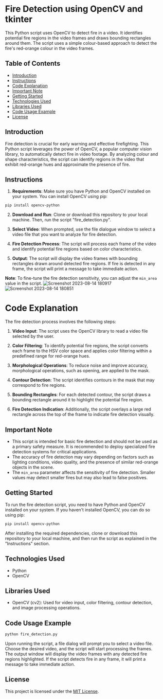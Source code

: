 # Fire Detection using OpenCV and tkinter

This Python script uses OpenCV to detect fire in a video. It identifies potential fire regions in the video frames and draws bounding rectangles around them. The script uses a simple colour-based approach to detect the fire's red-orange colour in the video frames.


## Table of Contents
- [Introduction](#introduction)
- [Instructions](#instructions)
- [Code Explanation](#code-explanation)
- [Important Note](#important-note)
- [Getting Started](#getting-started)
- [Technologies Used](#technologies-used)
- [Libraries Used](#libraries-used)
- [Code Usage Example](#code-usage-example)
- [License](#license)

## Introduction

Fire detection is crucial for early warning and effective firefighting. This Python script leverages the power of OpenCV, a popular computer vision library, to automatically detect fire in video footage. By analyzing colour and shape characteristics, the script can identify regions in the video that exhibit red-orange hues and approximate the presence of fire.

## Instructions

1. **Requirements**: Make sure you have Python and OpenCV installed on your system. You can install OpenCV using pip:

```bash
pip install opencv-python
```

2. **Download and Run**: Clone or download this repository to your local machine. Then, run the script "fire_detection.py".

3. **Select Video**: When prompted, use the file dialogue window to select a video file that you want to analyze for fire detection.

4. **Fire Detection Process**: The script will process each frame of the video and identify potential fire regions based on color characteristics.

5. **Output**: The script will display the video frames with bounding rectangles drawn around detected fire regions. If fire is detected in any frame, the script will print a message to take immediate action.

**Note**: To fine-tune the fire detection sensitivity, you can adjust the `min_area` value in the script.
![Screenshot 2023-08-14 180917](https://github.com/yesiamrajeev/Fire-Detection/assets/125568812/fe556814-8a72-4a31-9146-41c396ad1925)
![Screenshot 2023-08-14 180851](https://github.com/yesiamrajeev/Fire-Detection/assets/125568812/fb0a18ab-c66f-4b58-b9d7-539c84b82225)

# Code Explanation

The fire detection process involves the following steps:

1. **Video Input**: The script uses the OpenCV library to read a video file selected by the user.

2. **Color Filtering**: To identify potential fire regions, the script converts each frame to the HSV color space and applies color filtering within a predefined range for red-orange hues.

3. **Morphological Operations**: To reduce noise and improve accuracy, morphological operations, such as opening, are applied to the mask.

4. **Contour Detection**: The script identifies contours in the mask that may correspond to fire regions.

5. **Bounding Rectangles**: For each detected contour, the script draws a bounding rectangle around it to highlight the potential fire region.

6. **Fire Detection Indication**: Additionally, the script overlays a large red rectangle across the top of the frame to indicate fire detection visually.

## Important Note

- This script is intended for basic fire detection and should not be used as a primary safety measure. It is recommended to deploy specialized fire detection systems for critical applications.
- The accuracy of fire detection may vary depending on factors such as lighting conditions, video quality, and the presence of similar red-orange objects in the scene.
- The `min_area` parameter affects the sensitivity of fire detection. Smaller values may detect smaller fires but may also lead to false positives.

## Getting Started

To run the fire detection script, you need to have Python and OpenCV installed on your system. If you haven't installed OpenCV, you can do so using pip:

```bash
pip install opencv-python
```

After installing the required dependencies, clone or download this repository to your local machine, and then run the script as explained in the "Instructions" section.

## Technologies Used

- Python
- OpenCV

## Libraries Used

- OpenCV (cv2): Used for video input, color filtering, contour detection, and image processing operations.

## Code Usage Example

```bash
python fire_detection.py
```

Upon running the script, a file dialog will prompt you to select a video file. Choose the desired video, and the script will start processing the frames. The output window will display the video frames with any detected fire regions highlighted. If the script detects fire in any frame, it will print a message to take immediate action.

## License

This project is licensed under the [MIT License](LICENSE).
